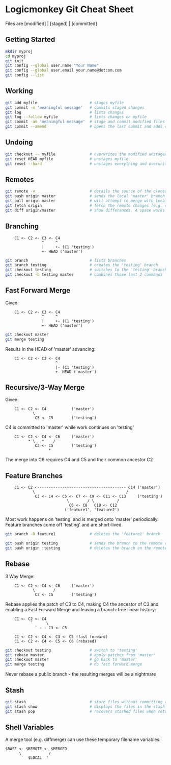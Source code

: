 # Logicmonkey Git Cheat Sheet

Files are [modified] | [staged] | [committed]

## Getting Started

```bash
mkdir myproj
cd myproj
git init
git config --global user.name "Your Name"
git config --global user.email your.name@dotcom.com
git config --list
```

## Working

```bash
git add myfile                       # stages myfile
git commit -m 'meaningful message'   # commits staged changes
git log                              # lists changes
git log --follow myfile              # lists changes on myfile
git commit -am 'meaningful message'  # stage and commit modified files in one go
git commit --amend                   # opens the last commit and adds current changes to it
```

## Undoing
```bash
git checkout -- myfile               # overwrites the modified unstaged copy of myfile
git reset HEAD myfile                # unstages myfile
git reset --hard                     # unstages everything and overwrites with HEAD
```
## Remotes
```bash
git remote -v                        # details the source of the cloned repo
git push origin master               # sends the local 'master' branch to the remote origin
git pull origin master               # will attempt to merge with local commits
git fetch origin                     # fetch the remote changes [e.g. on branches] but don't merge
git diff origin/master               # show differences. A space works but / invokes 'less'
```
## Branching

        C1 <- C2 <- C3 <- C4
                    ^     ^
                    |     +- (C1 'testing')
                    +- HEAD ('master')
```bash
git branch                           # lists branches
git branch testing                   # creates the 'testing' branch
git checkout testing                 # switches to the 'testing' branch
git checkout -b testing master       # combines those last 2 commands
```
## Fast Forward Merge

Given:

        C1 <- C2 <- C3 <- C4
                    ^     ^
                    |     +- (C1 'testing')
                    +- HEAD ('master')

```bash
git checkout master
git merge testing
```
Results in the HEAD of 'master' advancing:

        C1 <- C2 <- C3 <- C4
                          ^
                          |- (C1 'testing')
                          +- HEAD ('master')

## Recursive/3-Way Merge

Given:

        C1 <- C2 <- C4           ('master')
                \
                 C3 <- C5        ('testing')

C4 is committed to 'master' while work continues on 'testing'

        C1 <- C2 <- C4 <- C6     ('master')
              * \   *    /
                 C3 <- C5        ('testing')
                       *

The merge into C6 requires C4 and C5 and their common ancestor C2

## Feature Branches

        C1 <- C2 <--------------------------------------- C14 ('master')
                \                                        /
                 C3 <- C4 <- C5 <- C7 <- C9 <- C11 <- C13     ('testing')
                               \        / \          /
                                C6 <- C8   C10 <- C12
                              ('feature1', 'feature2')

Most work happens on 'testing' and is merged onto 'master' periodically.
Feature branches come off 'testing' and are short-lived.
```bash
git branch -D feature1               # deletes the 'feature1' branch
```
```bash
git push origin testing              # sends the branch to the remote repo
git push origin :testing             # deletes the branch on the remote
```
## Rebase

3 Way Merge:

        C1 <- C2 <- C4 <- C6     ('master')
                \        /
                 C3 <- C5        ('testing')

Rebase applies the patch of C3 to C4, making C4 the ancestor of C3 and enabling
a Fast Forward Merge and leaving a branch-free linear history:

        C1 <- C2 <- C4
               `      \
                 ` - - C3 <- C5

        C1 <- C2 <- C4 <- C3 <- C5 (fast forward)
        C1 <- C2 <- C4 <- C5 <- C6 (rebased)
```bash
git checkout testing                 # switch to 'testing'
git rebase master                    # apply patches from 'master'
git checkout master                  # go back to 'master'
git merge testing                    # do fast forward merge
```
Never rebase a public branch - the resulting merges will be a nightmare

## Stash
```bash
git stash                            # store files without committing when switching branch
git stash show                       # displays the files in the stash
git stash pop                        # recovers stashed files when returning to the branch
```

## Shell Variables

A merge tool (e.g. diffmerge) can use these temporary filename variables:

    $BASE <- $REMOTE <- $MERGED
          \            /
           `  $LOCAL  '
